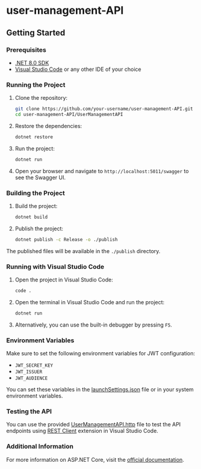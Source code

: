 # user-management-API

## Getting Started

### Prerequisites

- [.NET 8.0 SDK](https://dotnet.microsoft.com/download/dotnet/8.0)
- [Visual Studio Code](https://code.visualstudio.com/) or any other IDE of your choice

### Running the Project

1. Clone the repository:
    ```sh
    git clone https://github.com/your-username/user-management-API.git
    cd user-management-API/UserManagementAPI
    ```

2. Restore the dependencies:
    ```sh
    dotnet restore
    ```

3. Run the project:
    ```sh
    dotnet run
    ```

4. Open your browser and navigate to `http://localhost:5011/swagger` to see the Swagger UI.

### Building the Project

1. Build the project:
    ```sh
    dotnet build
    ```

2. Publish the project:
    ```sh
    dotnet publish -c Release -o ./publish
    ```

The published files will be available in the `./publish` directory.

### Running with Visual Studio Code

1. Open the project in Visual Studio Code:
    ```sh
    code .
    ```

2. Open the terminal in Visual Studio Code and run the project:
    ```sh
    dotnet run
    ```

3. Alternatively, you can use the built-in debugger by pressing `F5`.

### Environment Variables

Make sure to set the following environment variables for JWT configuration:

- `JWT_SECRET_KEY`
- `JWT_ISSUER`
- `JWT_AUDIENCE`

You can set these variables in the [launchSettings.json](http://_vscodecontentref_/1) file or in your system environment variables.

### Testing the API

You can use the provided [UserManagementAPI.http](http://_vscodecontentref_/2) file to test the API endpoints using [REST Client](https://marketplace.visualstudio.com/items?itemName=humao.rest-client) extension in Visual Studio Code.

### Additional Information

For more information on ASP.NET Core, visit the [official documentation](https://docs.microsoft.com/en-us/aspnet/core/).